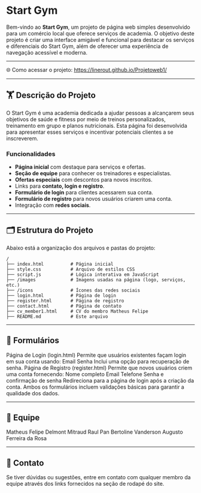 # Start Gym

Bem-vindo ao **Start Gym**, um projeto de página web simples desenvolvido para um comércio local que oferece serviços de academia. O objetivo deste projeto é criar uma interface amigável e funcional para destacar os serviços e diferenciais do Start Gym, além de oferecer uma experiência de navegação acessível e moderna.

---

🌐 Como acessar o projeto: https://linerout.github.io/Projetoweb1/

---

## 🏋️ Descrição do Projeto

O Start Gym é uma academia dedicada a ajudar pessoas a alcançarem seus objetivos de saúde e fitness por meio de treinos personalizados, treinamento em grupo e planos nutricionais. Esta página foi desenvolvida para apresentar esses serviços e incentivar potenciais clientes a se inscreverem.

### Funcionalidades
- **Página inicial** com destaque para serviços e ofertas.
- **Seção de equipe** para conhecer os treinadores e especialistas.
- **Ofertas especiais** com descontos para novos inscritos.
- Links para **contato, login e registro**.
- **Formulário de login** para clientes acessarem sua conta.
- **Formulário de registro** para novos usuários criarem uma conta.
- Integração com **redes sociais**.

---

## 🗂️ Estrutura do Projeto

Abaixo está a organização dos arquivos e pastas do projeto:

```plaintext
/
├── index.html          # Página inicial
├── style.css           # Arquivo de estilos CSS
├── script.js           # Lógica interativa em JavaScript
├── /images             # Imagens usadas na página (logo, serviços, etc.)
├── /icons              # Ícones das redes sociais
├── login.html          # Página de login
├── register.html       # Página de registro
├── contact.html        # Página de contato
├── cv_member1.html     # CV do membro Matheus Felipe
├── README.md           # Este arquivo
```

---

## 📝 Formulários
Página de Login (login.html)
Permite que usuários existentes façam login em sua conta usando:
Email
Senha
Inclui uma opção para recuperação de senha.
Página de Registro (register.html)
Permite que novos usuários criem uma conta fornecendo:
Nome completo
Email
Telefone
Senha e confirmação de senha
Redireciona para a página de login após a criação da conta.
Ambos os formulários incluem validações básicas para garantir a qualidade dos dados.

---

## 👥 Equipe
Matheus Felipe Delmont Mitraud
Raul Pan Bertoline 
Vanderson Augusto Ferreira da Rosa

---

## 📧 Contato
Se tiver dúvidas ou sugestões, entre em contato com qualquer membro da equipe através dos links fornecidos na seção de rodapé do site.
